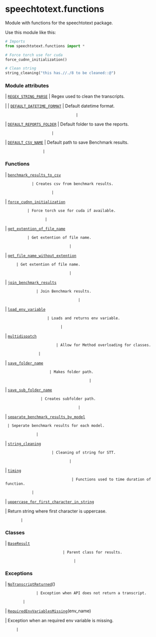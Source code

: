 # speechtotext.functions

Module with functions for the speechtotext package.

Use this module like this:

```python
# Imports
from speechtotext.functions import *

# Force torch use for cuda
force_cudnn_initialization()

# Clean string
string_cleaning("this has.//./8 to be cleaned::@")
```

### Module attributes

| [`REGEX_STRING_PARSE`](speechtotext.functions.REGEX_STRING_PARSE.md#speechtotext.functions.REGEX_STRING_PARSE)
 | Regex used to clean the transcripts.

 |
| [`DEFAULT_DATETIME_FORMAT`](speechtotext.functions.DEFAULT_DATETIME_FORMAT.md#speechtotext.functions.DEFAULT_DATETIME_FORMAT)
                 | Default datetime format.

                                    |
| [`DEFAULT_REPORTS_FOLDER`](speechtotext.functions.DEFAULT_REPORTS_FOLDER.md#speechtotext.functions.DEFAULT_REPORTS_FOLDER)
                  | Default folder to save the reports.

                         |
| [`DEFAULT_CSV_NAME`](speechtotext.functions.DEFAULT_CSV_NAME.md#speechtotext.functions.DEFAULT_CSV_NAME)
                        | Default path to save Benchmark results.

                     |
### Functions

| [`benchmark_results_to_csv`](speechtotext.functions.benchmark_results_to_csv.md#speechtotext.functions.benchmark_results_to_csv)

                | Creates csv from benchmark results.

                         |
| [`force_cudnn_initialization`](speechtotext.functions.force_cudnn_initialization.md#speechtotext.functions.force_cudnn_initialization)

              | Force torch use for cuda if available.

                      |
| [`get_extention_of_file_name`](speechtotext.functions.get_extention_of_file_name.md#speechtotext.functions.get_extention_of_file_name)

              | Get extention of file name.

                                 |
| [`get_file_name_without_extention`](speechtotext.functions.get_file_name_without_extention.md#speechtotext.functions.get_file_name_without_extention)

         | Get extention of file name.

                                 |
| [`join_benchmark_results`](speechtotext.functions.join_benchmark_results.md#speechtotext.functions.join_benchmark_results)

                  | Join Benchmark results.

                                     |
| [`load_env_variable`](speechtotext.functions.load_env_variable.md#speechtotext.functions.load_env_variable)

                       | Loads and returns env variable.

                             |
| [`multidispatch`](speechtotext.functions.multidispatch.md#speechtotext.functions.multidispatch)

                           | Allow for Method overloading for classes.

                   |
| [`save_folder_name`](speechtotext.functions.save_folder_name.md#speechtotext.functions.save_folder_name)

                        | Makes folder path.

                                          |
| [`save_sub_folder_name`](speechtotext.functions.save_sub_folder_name.md#speechtotext.functions.save_sub_folder_name)

                    | Creates subfolder path.

                                     |
| [`separate_benchmark_results_by_model`](speechtotext.functions.separate_benchmark_results_by_model.md#speechtotext.functions.separate_benchmark_results_by_model)

     | Seperate benchmark results for each model.

                  |
| [`string_cleaning`](speechtotext.functions.string_cleaning.md#speechtotext.functions.string_cleaning)

                         | Cleaning of string for STT.

                                 |
| [`timing`](speechtotext.functions.timing.md#speechtotext.functions.timing)

                                  | Functions used to time duration of function.

                |
| [`uppercase_for_first_character_in_string`](speechtotext.functions.uppercase_for_first_character_in_string.md#speechtotext.functions.uppercase_for_first_character_in_string)

 | Return string where first character is uppercase.

           |
### Classes

| [`BaseResult`](speechtotext.functions.BaseResult.md#speechtotext.functions.BaseResult)

                              | Parent class for results.

                                   |
### Exceptions

| [`NoTranscriptReturned`](speechtotext.functions.NoTranscriptReturned.md#speechtotext.functions.NoTranscriptReturned)()

                  | Exception when API does not return a transcript.

            |
| [`RequiredEnvVariablesMissing`](speechtotext.functions.RequiredEnvVariablesMissing.md#speechtotext.functions.RequiredEnvVariablesMissing)(env_name)

   | Exception when an required env variable is missing.

         |
